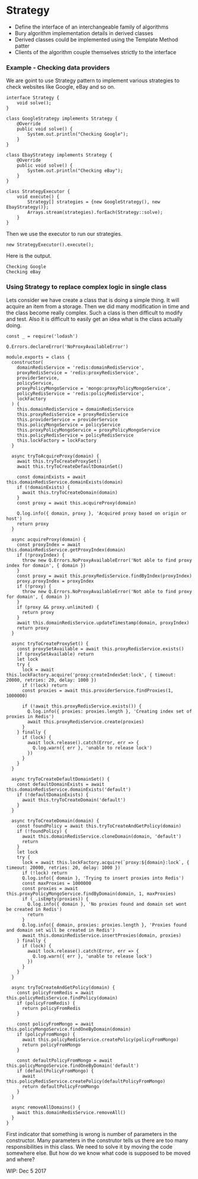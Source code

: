 # Strategy

* Define the interface of an interchangeable family of algorithms
* Bury algorithm implementation details in derived classes
* Derived classes could be implemented using the Template Method patter
* Clients of the algorithm couple themselves strictly to the interface

### Example - Checking data providers

We are goint to use Strategy pattern to implement various strategies to check websites like Google, eBay and so on.

```
interface Strategy {
    void solve();
}

class GoogleStrategy implements Strategy {
    @Override
    public void solve() {
        System.out.println("Checking Google");
    }
}

class EbayStrategy implements Strategy {
    @Override
    public void solve() {
        System.out.println("Checking eBay");
    }
}

class StrategyExecutor {
    void execute() {
        Strategy[] strategies = {new GoogleStrategy(), new EbayStrategy()};
        Arrays.stream(strategies).forEach(Strategy::solve);
    }
}
```

Then we use the executor to run our strategies.

```
new StrategyExecutor().execute();
```

Here is the output.

```
Checking Google
Checking eBay
```

### Using Strategy to replace complex logic in single class

Lets consider we have create a class that is doing a simple thing. It will acquire an item from a storage. Then we did many modification in time and the class become really complex. Such a class is then difficult to modify and test. Also it is difficult to easily get an idea what is the class actually doing. 

    const _ = require('lodash')

    Q.Errors.declareError('NoProxyAvailableError')

    module.exports = class {
      constructor(
        domainRedisService = 'redis:domainRedisService',
        proxyRedisService = 'redis:proxyRedisService',
        providerService,
        policyService,
        proxyPolicyMongoService = 'mongo:proxyPolicyMongoService',
        policyRedisService = 'redis:policyRedisService',
        lockFactory
      ) {
        this.domainRedisService = domainRedisService
        this.proxyRedisService = proxyRedisService
        this.providerService = providerService
        this.policyMongoService = policyService
        this.proxyPolicyMongoService = proxyPolicyMongoService
        this.policyRedisService = policyRedisService
        this.lockFactory = lockFactory
      }

      async tryToAcquireProxy(domain) {
        await this.tryToCreateProxySet()
        await this.tryToCreateDefaultDomainSet()

        const domainExists = await this.domainRedisService.domainExists(domain)
        if (!domainExists) {
          await this.tryToCreateDomain(domain)
        }
        const proxy = await this.acquireProxy(domain)

        Q.log.info({ domain, proxy }, 'Acquired proxy based on origin or host')
        return proxy
      }

      async acquireProxy(domain) {
        const proxyIndex = await this.domainRedisService.getProxyIndex(domain)
        if (!proxyIndex) {
          throw new Q.Errors.NoProxyAvailableError('Not able to find proxy index for domain', { domain })
        }
        const proxy = await this.proxyRedisService.findByIndex(proxyIndex)
        proxy.proxyIndex = proxyIndex
        if (!proxy) {
          throw new Q.Errors.NoProxyAvailableError('Not able to find proxy for domain', { domain })
        }
        if (proxy && proxy.unlimited) {
          return proxy
        }
        await this.domainRedisService.updateTimestamp(domain, proxyIndex)
        return proxy
      }

      async tryToCreateProxySet() {
        const proxySetAvailable = await this.proxyRedisService.exists()
        if (proxySetAvailable) return
        let lock
        try {
          lock = await this.lockFactory.acquire('proxy:createIndexSet:lock', { timeout: 20000, retries: 20, delay: 1000 })
          if (!lock) return
          const proxies = await this.providerService.findProxies(1, 1000000)

          if (!await this.proxyRedisService.exists()) {
            Q.log.info({ proxies: proxies.length }, 'Creating index set of proxies in Redis')
            await this.proxyRedisService.create(proxies)
          }
        } finally {
          if (lock) {
            await lock.release().catch(Error, err => {
              Q.log.warn({ err }, 'unable to release lock')
            })
          }
        }
      }

      async tryToCreateDefaultDomainSet() {
        const defaultDomainExists = await this.domainRedisService.domainExists('default')
        if (!defaultDomainExists) {
          await this.tryToCreateDomain('default')
        }
      }

      async tryToCreateDomain(domain) {
        const foundPolicy = await this.tryToCreateAndGetPolicy(domain)
        if (!foundPolicy) {
          await this.domainRedisService.cloneDomain(domain, 'default')
          return
        }
        let lock
        try {
          lock = await this.lockFactory.acquire(`proxy:${domain}:lock`, { timeout: 20000, retries: 20, delay: 1000 })
          if (!lock) return
          Q.log.info({ domain }, 'Trying to insert proxies into Redis')
          const maxProxies = 1000000
          const proxies = await this.proxyPolicyMongoService.findByDomain(domain, 1, maxProxies)
          if (_.isEmpty(proxies)) {
            Q.log.info({ domain }, 'No proxies found and domain set wont be created in Redis')
            return
          }
          Q.log.info({ domain, proxies: proxies.length }, 'Proxies found and domain set will be created in Redis')
          await this.domainRedisService.insertProxies(domain, proxies)
        } finally {
          if (lock) {
            await lock.release().catch(Error, err => {
              Q.log.warn({ err }, 'unable to release lock')
            })
          }
        }
      }

      async tryToCreateAndGetPolicy(domain) {
        const policyFromRedis = await this.policyRedisService.findPolicy(domain)
        if (policyFromRedis) {
          return policyFromRedis
        }

        const policyFromMongo = await this.policyMongoService.findOneByDomain(domain)
        if (policyFromMongo) {
          await this.policyRedisService.createPolicy(policyFromMongo)
          return policyFromMongo
        }

        const defaultPolicyFromMongo = await this.policyMongoService.findOneByDomain('default')
        if (defaultPolicyFromMongo) {
          await this.policyRedisService.createPolicy(defaultPolicyFromMongo)
          return defaultPolicyFromMongo
        }
      }

      async removeAllDomains() {
        await this.domainRedisService.removeAll()
      }
    }

First indicator that something is wrong is number of parameters in the constructor. Many parameters in the construtor tells us there are too many responsibilities in this class. We need to solve it by moving the code somewhere else. But how do we know what code is supposed to be moved and where?

WIP: Dec 5 2017

